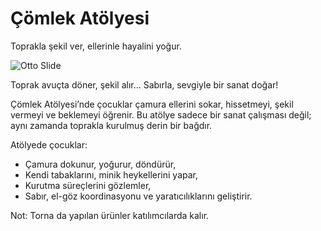 # Çömlek Atölyesi

Toprakla şekil ver, ellerinle hayalini yoğur.

![Otto Slide](@/assets/otto-slide-01.jpg)

Toprak avuçta döner, şekil alır... Sabırla, sevgiyle bir sanat doğar!

Çömlek Atölyesi’nde çocuklar çamura ellerini sokar, hissetmeyi, şekil vermeyi ve beklemeyi öğrenir. Bu atölye sadece bir sanat çalışması değil; aynı zamanda toprakla kurulmuş derin bir bağdır.

Atölyede çocuklar:

- Çamura dokunur, yoğurur, döndürür,
- Kendi tabaklarını, minik heykellerini yapar,
- Kurutma süreçlerini gözlemler,
- Sabır, el-göz koordinasyonu ve yaratıcılıklarını geliştirir.

Not: Torna da yapılan ürünler katılımcılarda kalır.
